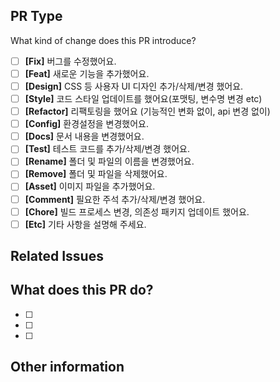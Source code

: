 ## PR Type

What kind of change does this PR introduce?

<!-- 'x'를 이용하여 이 PR에 적용되는 항목을 확인해 주세요. -->

- [ ] **\[Fix\]** 버그를 수정했어요.
- [ ] **\[Feat\]** 새로운 기능을 추가했어요.
- [ ] **\[Design\]** CSS 등 사용자 UI 디자인 추가/삭제/변경 했어요.
- [ ] **\[Style\]** 코드 스타일 업데이트를 했어요(포맷팅, 변수명 변경 etc)
- [ ] **\[Refactor\]** 리팩토링을 했어요 (기능적인 변화 없이, api 변경 없이)
- [ ] **\[Config\]** 환경설정을 변경했어요.
- [ ] **\[Docs\]** 문서 내용을 변경했어요. 
- [ ] **\[Test\]** 테스트 코드를 추가/삭제/변경 했어요.
- [ ] **\[Rename\]** 폴더 및 파일의 이름을 변경했어요.
- [ ] **\[Remove\]** 폴더 및 파일을 삭제했어요.
- [ ] **\[Asset\]** 이미지 파일을 추가했어요.
- [ ] **\[Comment\]** 필요한 주석 추가/삭제/변경 했어요.
- [ ] **\[Chore\]** 빌드 프로세스 변경, 의존성 패키지 업데이트 했어요.
- [ ] **\[Etc\]** 기타 사항을 설명해 주세요.

## Related Issues

<!--#을 눌러 이슈와 연결해 주세요-->

## What does this PR do?

<!--무엇을 하셨나요?-->

- [ ]
- [ ]
- [ ]

## Other information

<!--참고한 자료, 추가적인 사항, 기타 의견-->

